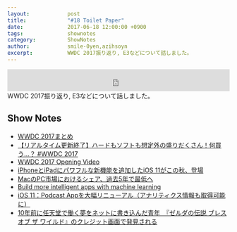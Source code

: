 ```yaml
---
layout:            post
title:             "#18 Toilet Paper"
date:              2017-06-18 12:00:00 +0900
tags:              shownotes
category:          ShowNotes
author:            smile-0yen,azihsoyn
excerpt:           WWDC 2017振り返り, E3などについて話しました。
---
```

<iframe width="100%" height="50" scrolling="no" frameborder="no" src="https://w.soundcloud.com/player/?url=https%3A//api.soundcloud.com/tracks/328645497&amp;auto_play=false&amp;hide_related=false&amp;show_user=true&amp;show_reposts=false&amp;visual=false&amp;show_artwork=false&amp;default_height=75"></iframe>
WWDC 2017振り返り, E3などについて話しました。

## Show Notes
- [WWDC 2017まとめ](http://www.itmedia.co.jp/news/articles/1706/06/news057.html)
- [【リアルタイム更新終了】ハードもソフトも想定外の盛りだくさん！何買う…？ #WWDC 2017](http://www.gizmodo.jp/2017/06/wwdc-2017-liveblog.html)
- [WWDC 2017 Opening Video](https://youtu.be/FC0pT9xg1oI)
- [iPhoneとiPadにパワフルな新機能を追加したiOS 11がこの秋、登場](https://www.apple.com/jp/newsroom/2017/06/ios-11-brings-new-features-to-iphone-and-ipad-this-fall/)
- [MacのPC市場におけるシェア、過去5年で最低へ](http://iphone-mania.jp/news-150855/)
- [Build more intelligent apps with machine learning](https://developer.apple.com/machine-learning/)
- [iOS 11：Podcast Appを大幅リニューアル（アナリティクス情報も取得可能に）](http://www.macotakara.jp/blog/category-54/entry-32709.html)
- [10年前に任天堂で働く夢をネットに書き込んだ青年　『ゼルダの伝説 ブレス オブ ザ ワイルド』のクレジット画面で発見される](http://nlab.itmedia.co.jp/nl/articles/1703/23/news077.html)
